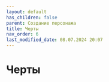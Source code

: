```yaml
---
layout: default
has_children: false
parent: Создание персонажа
title: Черты
nav_order: 6
last_modified_date: 08.07.2024 20:07
---
```


# Черты
